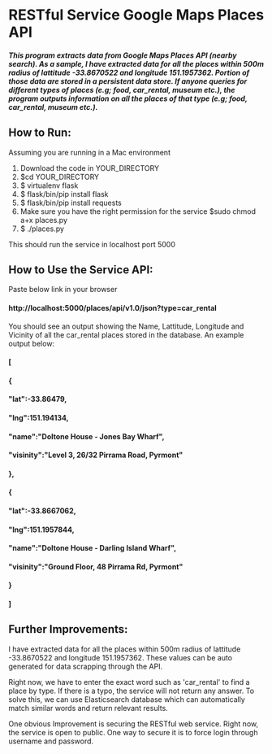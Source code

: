 # RESTful Service Google Maps Places API

##### This program extracts data from Google Maps Places API (nearby search). As a sample, I have extracted data for all the places within 500m radius of lattitude -33.8670522 and longitude 151.1957362. Portion of those data are stored in a persistent data store. If anyone queries for different types of places (e.g; food, car_rental, museum etc.), the program outputs information on all the places of that type (e.g; food, car_rental, museum etc.).

## How to Run:

Assuming you are running in a Mac environment

1. Download the code in YOUR_DIRECTORY
2. $cd YOUR_DIRECTORY
3. $ virtualenv flask
4. $ flask/bin/pip install flask
5. $ flask/bin/pip install requests
6. Make sure you have the right permission for the service $sudo chmod a+x places.py
7. $ ./places.py

This should run the service in localhost port 5000

## How to Use the Service API:

Paste below link in your browser

#### http://localhost:5000/places/api/v1.0/json?type=car_rental

You should see an output showing the Name, Lattitude, Longitude and Vicinity of all the car_rental places stored in the database. An example output below:

#### [

#### {

#### "lat":-33.86479,

#### "lng":151.194134,

#### "name":"Doltone House - Jones Bay Wharf",

#### "visinity":"Level 3, 26/32 Pirrama Road, Pyrmont"

#### },

#### {

#### "lat":-33.8667062,

#### "lng":151.1957844,

#### "name":"Doltone House - Darling Island Wharf",

#### "visinity":"Ground Floor, 48 Pirrama Rd, Pyrmont"

#### }

#### ]


## Further Improvements:

I have extracted data for all the places within 500m radius of lattitude -33.8670522 and longitude 151.1957362. These values can be auto generated for data scrapping through the API.

Right now, we have to enter the exact word such as 'car_rental' to find a place by type. If there is a typo, the service will not return any answer. To solve this, we can use Elasticsearch database which can automatically match similar words and return relevant results.  

One obvious Improvement is securing the RESTful web service. Right now, the service is open to public. One way to
secure it is to force login through username and password.
